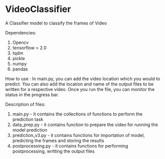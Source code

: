 # VideoClassifier
A Classifier model to classify the frames of Video

Dependencies:
1. Opencv
2. tensorflow > 2.0
3. tqdm
4. pickle
5. numpy 
6. pandas


How to use :
In main.py, you can add the video location which you would to predict. You can also add the location and name of the output files to be written for a respective video.
Once you run the file, you can monitor the status in the progress bar.

Description of files:
1. main.py - it contains the collections of functions to perform the prediction task
2. data_prep.py - it contains function to prepare the video for running the model prediction
3. prediction_v3.py - it contains functions for importation of model, predicting the frames and storing the results
4. postprocessing.py - it contains functions for performing postprocessing, writting the output files
